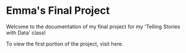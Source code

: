 # Emma's Final Project 

Welcome to the documentation of my final project for my 'Telling Stories with Data' class! 

To view the first portion of the project, visit here. 
